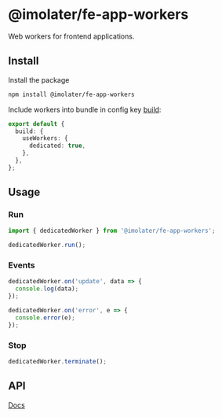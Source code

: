 # @imolater/fe-app-workers

Web workers for frontend applications.

## Install

Install the package

```bash
npm install @imolater/fe-app-workers
```

Include workers into bundle in config key [build](../types/docs/api/interfaces/FEAppConfig.md#build):

```ts
export default {
  build: {
    useWorkers: {
      dedicated: true,
    },
  },
};
```

## Usage

### Run

```ts
import { dedicatedWorker } from '@imolater/fe-app-workers';

dedicatedWorker.run();
```

### Events

```ts
dedicatedWorker.on('update', data => {
  console.log(data);
});

dedicatedWorker.on('error', e => {
  console.error(e);
});
```

### Stop

```ts
dedicatedWorker.terminate();
```

## API

[Docs](./docs/api/README.md)
